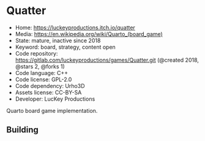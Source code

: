 # Quatter

- Home: https://luckeyproductions.itch.io/quatter
- Media: https://en.wikipedia.org/wiki/Quarto_(board_game)
- State: mature, inactive since 2018
- Keyword: board, strategy, content open
- Code repository: https://gitlab.com/luckeyproductions/games/Quatter.git (@created 2018, @stars 2, @forks 1)
- Code language: C++
- Code license: GPL-2.0
- Code dependency: Urho3D
- Assets license: CC-BY-SA
- Developer: LucKey Productions

Quarto board game implementation.

## Building
